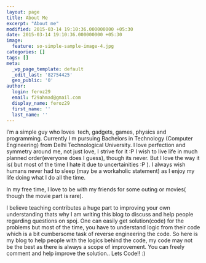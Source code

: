 ```yaml
---
layout: page
title: About Me
excerpt: "About me"
modified: 2015-03-14 19:10:36.000000000 +05:30
date: 2015-03-14 19:10:36.000000000 +05:30
image:
  feature: so-simple-sample-image-4.jpg
categories: []
tags: []
meta:
  _wp_page_template: default
  _edit_last: '82754425'
  geo_public: '0'
author:
  login: feroz29
  email: f29ahmad@gmail.com
  display_name: feroz29
  first_name: ''
  last_name: ''
---
```


I’m a simple guy who loves  tech, gadgets, games, physics and programming. Currently I m pursuing Bachelors in Technology (Computer Engineering) from Delhi Technological University.
I love perfection and symmetry around me, not just love, I strive for it :P I wish to live life in much planned order(everyone does I guess), though its never. But I love the way it is( but most of the time I hate it due to uncertainities :P ). I always wish humans never had to sleep (may be a workaholic statement) as I enjoy my life doing what I do all the time.

In my free time, I love to be with my friends for some outing or movies( though the movie part is rare).

I believe teaching contributes a huge part to improving your own understanding thats why I am writing this blog to discuss and help people regarding questions on spoj. One can easily get solution(code) for the problems but most of the time, you have to understand logic from their code which is a bit cumbersome task of reverse engineering the code. So here is my blog to help people with the logics behind the code, my code may not be the best as there is always a scope of improvement. You can freely comment and help improve the solution.. Lets Code!! :)